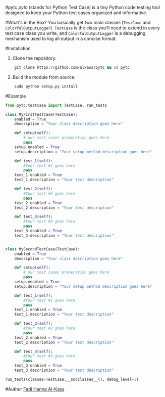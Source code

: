 #pytc
<i>pytc</i> (stands for Python Test Case) is a tiny Python code testing tool designed to keep your Python test cases organized and informative.

#What's in the Box?
You basically get two main classes (`TestCase` and `ColorfulOutputLogger`). `TestCase` is the class you'll need to extend in every test case class you write, and `ColorfulOutputLogger` is a debugging mechanism used to log all output in a concise format.

#Installation

1. Clone the repository:

```bash
    git clone https://github.com/alkass/pytc && cd pytc
```

2. Build the module from source:

```python
    sudo python setup.py install
```

#Example
```python
from pytc.testcase import TestCase, run_tests

class MyFirstTestCase(TestCase):
    enabled = True
    description = "Your class description goes here"

    def setup(self):
        # our test cases preperation goes here
        pass
    setup.enabled = True
    setup.description = "Your setup method description goes here"

    def test_1(self):
        #Your test #1 goes here
        pass
    test_1.enabled = True
    test_1.description = "Your test description"

    def test_2(self):
        #Your test #2 goes here
        pass
    test_2.enabled = True
    test_2.description = "Your test description"

    def test_3(self):
        #Your test #3 goes here
        pass
    test_3.enabled = True
    test_3.description = "Your test description"


class MySecondTestCase(TestCase):
    enabled = True
    description = "Your class description goes here"

    def setup(self):
        # our test cases preperation goes here
        pass
    setup.enabled = True
    setup.description = "Your setup method description goes here"

    def test_1(self):
        #Your test #1 goes here
        pass
    test_1.enabled = True
    test_1.description = "Your test description"

    def test_2(self):
        #Your test #2 goes here
        pass
    test_2.enabled = True
    test_2.description = "Your test description"

    def test_3(self):
        #Your test #3 goes here
        pass
    test_3.enabled = True
    test_3.description = "Your test description"

run_tests(classes=TestCase.__subclasses__(), debug_level=1)
```

#Author
[Fadi Hanna Al-Kass](http://github.com/alkass)

